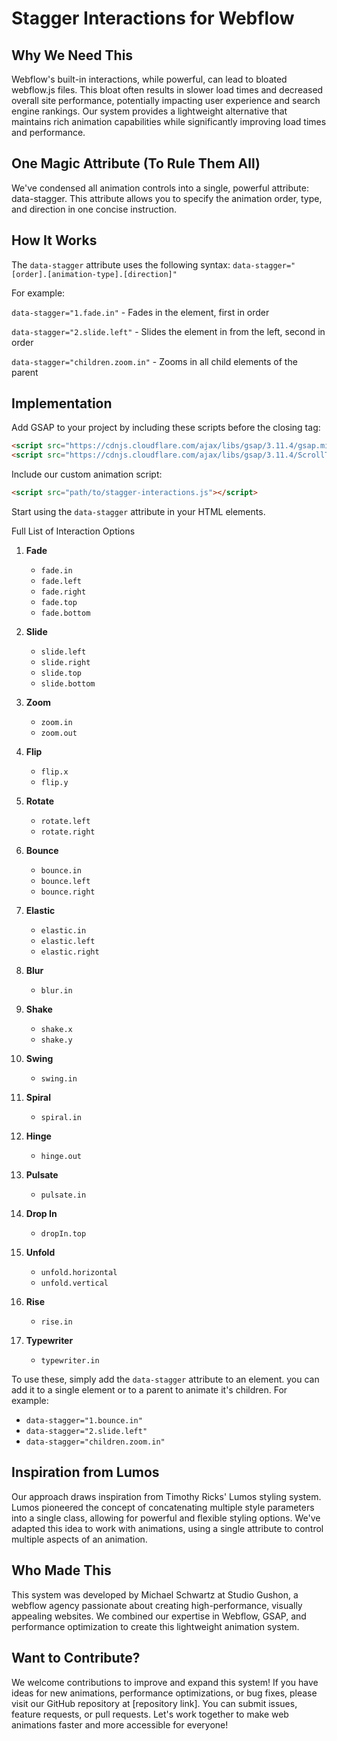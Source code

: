 # Stagger Interactions for Webflow

## Why We Need This

Webflow's built-in interactions, while powerful, can lead to bloated webflow.js files. This bloat often results in slower load times and decreased overall site performance, potentially impacting user experience and search engine rankings. Our system provides a lightweight alternative that maintains rich animation capabilities while significantly improving load times and performance.

## One Magic Attribute (To Rule Them All)

We've condensed all animation controls into a single, powerful attribute: data-stagger. This attribute allows you to specify the animation order, type, and direction in one concise instruction.

## How It Works

The `data-stagger` attribute uses the following syntax:
`data-stagger="[order].[animation-type].[direction]"`

For example:

`data-stagger="1.fade.in"` - Fades in the element, first in order

`data-stagger="2.slide.left"` - Slides the element in from the left, second in order

`data-stagger="children.zoom.in"` - Zooms in all child elements of the parent

## Implementation

Add GSAP to your project by including these scripts before the closing </body> tag:

```html
<script src="https://cdnjs.cloudflare.com/ajax/libs/gsap/3.11.4/gsap.min.js"></script>
<script src="https://cdnjs.cloudflare.com/ajax/libs/gsap/3.11.4/ScrollTrigger.min.js"></script>
```

Include our custom animation script:

```html
<script src="path/to/stagger-interactions.js"></script>
```

Start using the `data-stagger` attribute in your HTML elements.

Full List of Interaction Options

1. **Fade**

   - `fade.in`
   - `fade.left`
   - `fade.right`
   - `fade.top`
   - `fade.bottom`

2. **Slide**

   - `slide.left`
   - `slide.right`
   - `slide.top`
   - `slide.bottom`

3. **Zoom**

   - `zoom.in`
   - `zoom.out`

4. **Flip**

   - `flip.x`
   - `flip.y`

5. **Rotate**

   - `rotate.left`
   - `rotate.right`

6. **Bounce**

   - `bounce.in`
   - `bounce.left`
   - `bounce.right`

7. **Elastic**

   - `elastic.in`
   - `elastic.left`
   - `elastic.right`

8. **Blur**

   - `blur.in`

9. **Shake**

   - `shake.x`
   - `shake.y`

10. **Swing**

    - `swing.in`

11. **Spiral**

    - `spiral.in`

12. **Hinge**

    - `hinge.out`

13. **Pulsate**

    - `pulsate.in`

14. **Drop In**

    - `dropIn.top`

15. **Unfold**

    - `unfold.horizontal`
    - `unfold.vertical`

16. **Rise**

    - `rise.in`

17. **Typewriter**
    - `typewriter.in`

To use these, simply add the `data-stagger` attribute to an element. you can add it to a single element or to a parent to animate it's children. For example:

- `data-stagger="1.bounce.in"`
- `data-stagger="2.slide.left"`
- `data-stagger="children.zoom.in"`

## Inspiration from Lumos

Our approach draws inspiration from Timothy Ricks' Lumos styling system. Lumos pioneered the concept of concatenating multiple style parameters into a single class, allowing for powerful and flexible styling options. We've adapted this idea to work with animations, using a single attribute to control multiple aspects of an animation.

## Who Made This

This system was developed by Michael Schwartz at Studio Gushon, a webflow agency passionate about creating high-performance, visually appealing websites. We combined our expertise in Webflow, GSAP, and performance optimization to create this lightweight animation system.

## Want to Contribute?

We welcome contributions to improve and expand this system! If you have ideas for new animations, performance optimizations, or bug fixes, please visit our GitHub repository at [repository link]. You can submit issues, feature requests, or pull requests. Let's work together to make web animations faster and more accessible for everyone!

